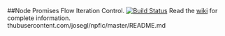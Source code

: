 ##Node Promises Flow Iteration Control. 
[![Build Status](https://travis-ci.org/josegl/npfic.svg?branch=master)](https://travis-ci.org/josegl/npfic)
Read the [wiki](https://github.com/josegl/npfic/wiki) for complete information. thubusercontent.com/josegl/npfic/master/README.md

